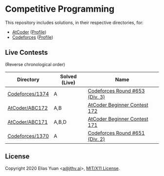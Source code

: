<!-- SPDX-License-Identifier: X11 -->
# Competitive Programming

This repository includes solutions, in their respective directories, for:

- [AtCoder](https://atcoder.jp/) ([Profile](https://atcoder.jp/users/jthvai))
- [Codeforces](https://codeforces.com/) ([Profile](https://codeforces.com/profile/jthvai))

## Live Contests

(Reverse chronological order)

| Directory                             | Solved (Live) | Name
| ---                                   | ---           | ---
| [Codeforces/1374](./Codeforces/1374/) | A             | [Codeforces Round #653 (Div. 3)](https://codeforces.com/contests/1374)
| [AtCoder/ABC172](./AtCoder/ABC172/)   | A,B           | [AtCoder Beginner Contest 172](https://atcoder.jp/contests/abc172)
| [AtCoder/ABC171](./AtCoder/ABC171/)   | A,B,D         | [AtCoder Beginner Contest 171](https://atcoder.jp/contests/abc171)
| [Codeforces/1370](./Codeforces/1370/) | A             | [Codeforces Round #651 (Div. 2)](https://codeforces.com/contests/1370)

## License

Copyright 2020 Elias Yuan <<a@jthv.ai>>, [MIT/X11 License](./LICENSE).
